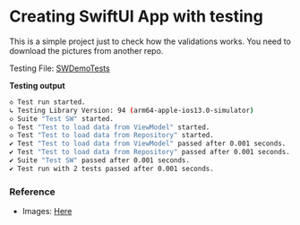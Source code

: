 # Creating SwiftUI App with testing

This is a simple project just to check how the validations works.
You need to download the pictures from another repo.

Testing File: [SWDemoTests](SWDemoTests/SWDemoTests.swift)

**Testing output**

```bash
◇ Test run started.
↳ Testing Library Version: 94 (arm64-apple-ios13.0-simulator)
◇ Suite "Test SW" started.
◇ Test "Test to load data from ViewModel" started.
◇ Test "Test to load data from Repository" started.
✔ Test "Test to load data from ViewModel" passed after 0.001 seconds.
✔ Test "Test to load data from Repository" passed after 0.001 seconds.
✔ Suite "Test SW" passed after 0.001 seconds.
✔ Test run with 2 tests passed after 0.001 seconds.

```

### Reference

- Images: [Here](https://github.com/applecodingacademy/StarWarsDemo-MoureDev-Masterclass/tree/main/StarWarsDemo/Assets.xcassets/images)
